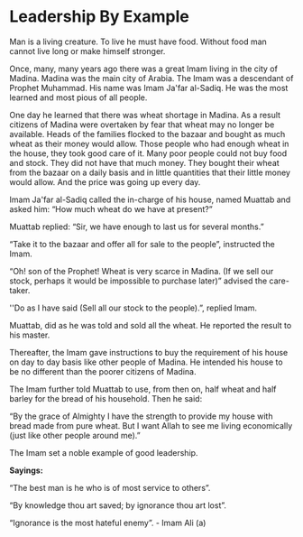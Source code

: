 Leadership By Example
=====================

Man is a living creature. To live he must have food. Without food man
cannot live long or make himself stronger.

Once, many, many years ago there was a great Imam living in the city of
Madina. Madina was the main city of Arabia. The Imam was a descendant of
Prophet Muhammad. His name was Imam Ja'far al-Sadiq. He was the most
learned and most pious of all people.

One day he learned that there was wheat shortage in Madina. As a result
citizens of Madina were overtaken by fear that wheat may no longer be
available. Heads of the families flocked to the bazaar and bought as
much wheat as their money would allow. Those people who had enough wheat
in the house, they took good care of it. Many poor people could not buy
food and stock. They did not have that much money. They bought their
wheat from the bazaar on a daily basis and in little quantities that
their little money would allow. And the price was going up every day.

Imam Ja'far al-Sadiq called the in-charge of his house, named Muattab
and asked him: “How much wheat do we have at present?”

Muattab replied: “Sir, we have enough to last us for several months.”

“Take it to the bazaar and offer all for sale to the people”, instructed
the Imam.

“Oh! son of the Prophet! Wheat is very scarce in Madina. (If we sell our
stock, perhaps it would be impossible to purchase later)” advised the
care-taker.

''Do as I have said (Sell all our stock to the people).”, replied Imam.

Muattab, did as he was told and sold all the wheat. He reported the
result to his master.

Thereafter, the Imam gave instructions to buy the requirement of his
house on day to day basis like other people of Madina. He intended his
house to be no different than the poorer citizens of Madina.

The Imam further told Muattab to use, from then on, half wheat and half
barley for the bread of his household. Then he said:

“By the grace of Almighty I have the strength to provide my house with
bread made from pure wheat. But I want Allah to see me living
economically (just like other people around me).”

The Imam set a noble example of good leadership.

**Sayings:**

“The best man is he who is of most service to others”.

“By knowledge thou art saved; by ignorance thou art lost”.

“Ignorance is the most hateful enemy”. - Imam Ali (a)


